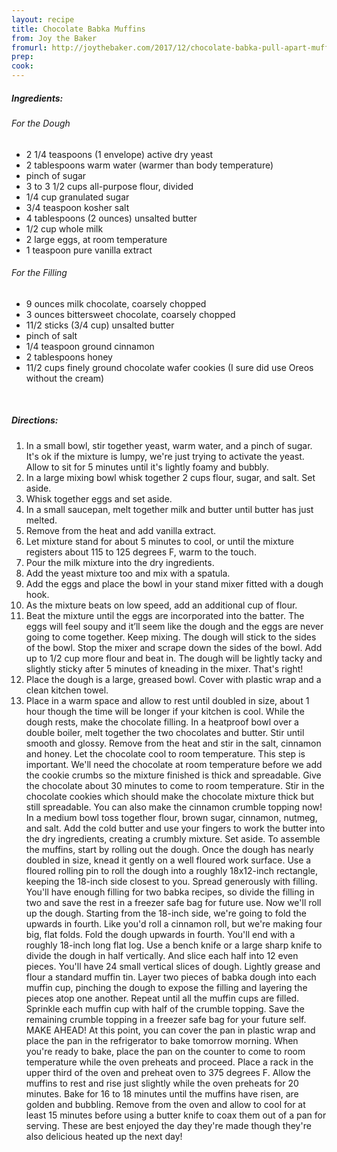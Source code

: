 ```yaml
---
layout: recipe
title: Chocolate Babka Muffins
from: Joy the Baker
fromurl: http://joythebaker.com/2017/12/chocolate-babka-pull-apart-muffins/
prep: 
cook: 
---
```


##### Ingredients:

    
###### For the Dough

* 2 1/4 teaspoons (1 envelope) active dry yeast
* 2 tablespoons warm water (warmer than body temperature)
* pinch of sugar
* 3 to 3 1/2 cups all-purpose flour, divided
* 1/4 cup granulated sugar
* 3/4 teaspoon kosher salt
* 4 tablespoons (2 ounces) unsalted butter
* 1/2 cup whole milk
* 2 large eggs, at room temperature
* 1 teaspoon pure vanilla extract

###### For the Filling

* 9 ounces milk chocolate, coarsely chopped
* 3 ounces bittersweet chocolate, coarsely chopped
* 11/2 sticks (3/4 cup) unsalted butter
* pinch of salt
* 1/4 teaspoon ground cinnamon
* 2 tablespoons honey
* 11/2 cups finely ground chocolate wafer cookies (I sure did use Oreos without the cream)

<br>

##### Directions:

1. In a small bowl, stir together yeast, warm water, and a pinch of sugar. It's ok if the mixture is lumpy, we're just trying to activate the yeast. Allow to sit for 5 minutes until it's lightly foamy and bubbly.
2. In a large mixing bowl whisk together 2 cups flour, sugar, and salt. Set aside.
3. Whisk together eggs and set aside.
4. In a small saucepan, melt together milk and butter until butter has just melted. 
5. Remove from the heat and add vanilla extract. 
6. Let mixture stand for about 5 minutes to cool, or until the mixture registers about 115 to 125 degrees F, warm to the touch.
7. Pour the milk mixture into the dry ingredients. 
8. Add the yeast mixture too and mix with a spatula. 
9. Add the eggs and place the bowl in your stand mixer fitted with a dough hook. 
10. As the mixture beats on low speed, add an additional cup of flour.
11. Beat the mixture until the eggs are incorporated into the batter. The eggs will feel soupy and it’ll seem like the dough and the eggs are never going to come together. Keep mixing. The dough will stick to the sides of the bowl. Stop the mixer and scrape down the sides of the bowl. Add up to 1/2 cup more flour and beat in. The dough will be lightly tacky and slightly sticky after 5 minutes of kneading in the mixer. That's right!
12. Place the dough is a large, greased bowl. Cover with plastic wrap and a clean kitchen towel. 
13. Place in a warm space and allow to rest until doubled in size, about 1 hour though the time will be longer if your kitchen is cool.
While the dough rests, make the chocolate filling.
In a heatproof bowl over a double boiler, melt together the two chocolates and butter. Stir until smooth and glossy. Remove from the heat and stir in the salt, cinnamon and honey.
Let the chocolate cool to room temperature. This step is important. We'll need the chocolate at room temperature before we add the cookie crumbs so the mixture finished is thick and spreadable. Give the chocolate about 30 minutes to come to room temperature.
Stir in the chocolate cookies which should make the chocolate mixture thick but still spreadable.
You can also make the cinnamon crumble topping now! In a medium bowl toss together flour, brown sugar, cinnamon, nutmeg, and salt. Add the cold butter and use your fingers to work the butter into the dry ingredients, creating a crumbly mixture. Set aside.
To assemble the muffins, start by rolling out the dough.
Once the dough has nearly doubled in size, knead it gently on a well floured work surface. Use a floured rolling pin to roll the dough into a roughly 18x12-inch rectangle, keeping the 18-inch side closest to you.
Spread generously with filling. You'll have enough filling for two babka recipes, so divide the filling in two and save the rest in a freezer safe bag for future use.
Now we'll roll up the dough. Starting from the 18-inch side, we're going to fold the upwards in fourth. Like you'd roll a cinnamon roll, but we're making four big, flat folds.
Fold the dough upwards in fourth. You'll end with a roughly 18-inch long flat log.
Use a bench knife or a large sharp knife to divide the dough in half vertically. And slice each half into 12 even pieces. You'll have 24 small vertical slices of dough.
Lightly grease and flour a standard muffin tin.
Layer two pieces of babka dough into each muffin cup, pinching the dough to expose the filling and layering the pieces atop one another. Repeat until all the muffin cups are filled.
Sprinkle each muffin cup with half of the crumble topping. Save the remaining crumble topping in a freezer safe bag for your future self.
MAKE AHEAD! At this point, you can cover the pan in plastic wrap and place the pan in the refrigerator to bake tomorrow morning. When you're ready to bake, place the pan on the counter to come to room temperature while the oven preheats and proceed.
Place a rack in the upper third of the oven and preheat oven to 375 degrees F. Allow the muffins to rest and rise just slightly while the oven preheats for 20 minutes.
Bake for 16 to 18 minutes until the muffins have risen, are golden and bubbling. Remove from the oven and allow to cool for at least 15 minutes before using a butter knife to coax them out of a pan for serving.
These are best enjoyed the day they're made though they're also delicious heated up the next day!

